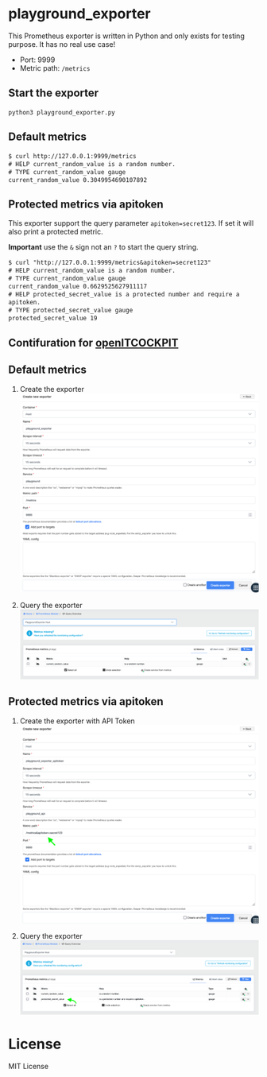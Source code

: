 # playground_exporter

This Prometheus exporter is written in Python and only exists for testing purpose. It has no real use case!

- Port: 9999
- Metric path: `/metrics`

## Start the exporter

```
python3 playground_exporter.py
```

## Default metrics

```
$ curl http://127.0.0.1:9999/metrics
# HELP current_random_value is a random number.
# TYPE current_random_value gauge
current_random_value 0.3049954690107892
```

## Protected metrics via apitoken

This exporter support the query parameter `apitoken=secret123`. If set it will also print a protected metric.

**Important** use the `&` sign not an `?` to start the query string.

```
$ curl "http://127.0.0.1:9999/metrics&apitoken=secret123"
# HELP current_random_value is a random number.
# TYPE current_random_value gauge
current_random_value 0.6629525627911117
# HELP protected_secret_value is a protected number and require a apitoken.
# TYPE protected_secret_value gauge
protected_secret_value 19
```

## Contifuration for [openITCOCKPIT](https://openitcockpit.io/)

## Default metrics
1. Create the exporter
![Define Exporter](/imgs/create_playground_exporter.png)

2. Query the exporter
![Query Exporter](/imgs/query_playground_exporter.png)


## Protected metrics via apitoken
1. Create the exporter with API Token
![Define protected exporter](/imgs/create_protected_exporter.png)

2. Query the exporter
![Query protected exporter](/imgs/query_protected_metric.png)

# License
MIT License



